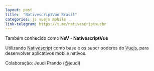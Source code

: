```yaml
---
layout: post
title:  "NativescriptVue Brasil"
categories: js vuejs mobile
link-telegram: https://t.me/nativescriptvuebr
---
```

Também conhecido como **NsV - NativescriptVue**  

Utilizando [Nativescript]((https://nativescript-vue.org/)) como base e os super poderes do [Vuejs](https://br.vuejs.org/index.html), para desenvolver aplicativos mobile nativos.  

Colaboração: Jeudi Prando (@jeudi)  
